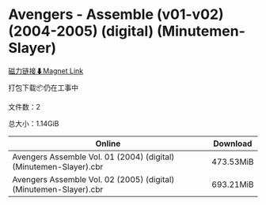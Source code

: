# Avengers - Assemble (v01-v02) (2004-2005) (digital) (Minutemen-Slayer)

[磁力链接⬇Magnet Link](magnet:?xt=urn:btih:1a1a66da2439d7e318aec64ec86a967299e83cb9&dn=Avengers%20-%20Assemble%20%28v01-v02%29%20%282004-2005%29%20%28digital%29%20%28Minutemen-Slayer%29)

打包下载📦仍在工事中

文件数：2

总大小：1.14GiB

Online | Download
--- | ---
Avengers Assemble Vol. 01 (2004) (digital) (Minutemen-Slayer).cbr | 473.53MiB
Avengers Assemble Vol. 02 (2005) (digital) (Minutemen-Slayer).cbr | 693.21MiB